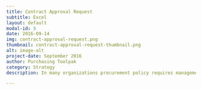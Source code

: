 ```yaml
---
title: Contract Approval Request
subtitle: Excel
layout: default
modal-id: 5
date: 2016-09-14
img: contract-approval-request.png
thumbnail: contract-approval-request-thumbnail.png
alt: image-alt
project-date: September 2016
author: Purchasing Toolpak
category: Strategy
description: In many organizations procurement policy requires management approval of contracts. Use this template for approval of procurement contracts. 

---
```

